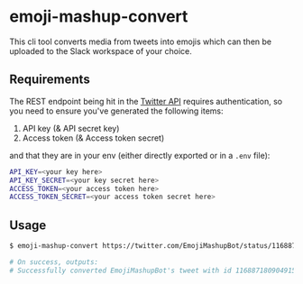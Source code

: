 # emoji-mashup-convert

This cli tool converts media from tweets into emojis which can then be uploaded to the Slack workspace of your choice.

## Requirements

The REST endpoint being hit in the [Twitter API](https://developer.twitter.com/en/docs/tweets/post-and-engage/api-reference/get-statuses-show-id) requires authentication, so you need to ensure you've generated the following items:

1. API key (& API secret key)
2. Access token (& Access token secret)

and that they are in your env (either directly exported or in a `.env` file):

```sh
API_KEY=<your key here>
API_KEY_SECRET=<your key secret here>
ACCESS_TOKEN=<your access token here>
ACCESS_TOKEN_SECRET=<your access token secret here>
```

## Usage

```sh
$ emoji-mashup-convert https://twitter.com/EmojiMashupBot/status/1168871809049157632

# On success, outputs:
# Successfully converted EmojiMashupBot's tweet with id 1168871809049157632.
```
